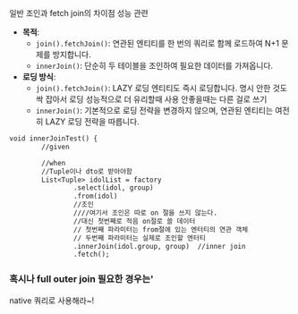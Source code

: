 

일반 조인과 fetch join의 차이점
성능 관련
- **목적**:
    - `join().fetchJoin()`: 연관된 엔티티를 한 번의 쿼리로 함께 로드하여 N+1 문제를 방지합니다.
    - `innerJoin()`: 단순히 두 테이블을 조인하여 필요한 데이터를 가져옵니다.
- **로딩 방식**:
    - `join().fetchJoin()`: LAZY 로딩 엔티티도 즉시 로딩합니다.
                                        명시 안한 것도 싹 잡아서 로딩
                                        성능적으로 더 유리할때 사용
                                        안좋을때는 다른 걸로 쓰기
    - `innerJoin()`: 기본적으로 로딩 전략을 변경하지 않으며, 연관된 엔티티는 여전히 LAZY 로딩 전략을 따릅니다.


```dtd
void innerJoinTest() {
        //given

        //when
        //Tuple이나 dto로 받아야함
        List<Tuple> idolList = factory
                .select(idol, group)
                .from(idol)
                //조인
                ////여기서 조인은 따로 on 절을 쓰지 않는다.
                //대신 첫번째로 적음 on절로 쓸 데이터
                // 첫번째 파라미터는 from절에 있는 엔터티의 연관 객체
                // 두번째 파라미터는 실제로 조인할 엔터티
                .innerJoin(idol.group, group)  //inner join
                .fetch();

```

### 혹시나 full outer join 필요한 경우는'
native 쿼리로 사용해라~!